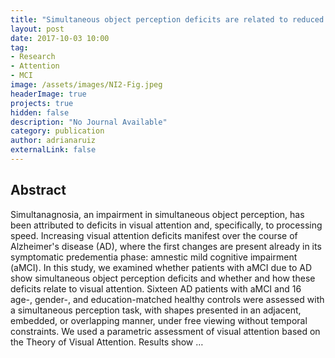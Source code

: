 ```yaml
---
title: "Simultaneous object perception deficits are related to reduced visual processing speed in amnestic mild cognitive impairment"
layout: post
date: 2017-10-03 10:00
tag: 
- Research
- Attention
- MCI
image: /assets/images/NI2-Fig.jpeg
headerImage: true
projects: true
hidden: false
description: "No Journal Available"
category: publication
author: adrianaruiz
externalLink: false
---
```


## Abstract
Simultanagnosia, an impairment in simultaneous object perception, has been attributed to deficits in visual attention and, specifically, to processing speed. Increasing visual attention deficits manifest over the course of Alzheimer's disease (AD), where the first changes are present already in its symptomatic predementia phase: amnestic mild cognitive impairment (aMCI). In this study, we examined whether patients with aMCI due to AD show simultaneous object perception deficits and whether and how these deficits relate to visual attention. Sixteen AD patients with aMCI and 16 age-, gender-, and education-matched healthy controls were assessed with a simultaneous perception task, with shapes presented in an adjacent, embedded, or overlapping manner, under free viewing without temporal constraints. We used a parametric assessment of visual attention based on the Theory of Visual Attention. Results show …
